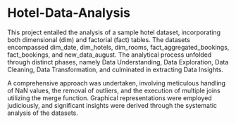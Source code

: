 # Hotel-Data-Analysis


This project entailed the analysis of a sample hotel dataset, incorporating both dimensional (dim) and factorial (fact) tables. The datasets encompassed dim_date, dim_hotels, dim_rooms, fact_aggregated_bookings, fact_bookings, and new_data_august. The analytical process unfolded through distinct phases, namely Data Understanding, Data Exploration, Data Cleaning, Data Transformation, and culminated in extracting Data Insights.

A comprehensive approach was undertaken, involving meticulous handling of NaN values, the removal of outliers, and the execution of multiple joins utilizing the merge function. Graphical representations were employed judiciously, and significant insights were derived through the systematic analysis of the datasets.
